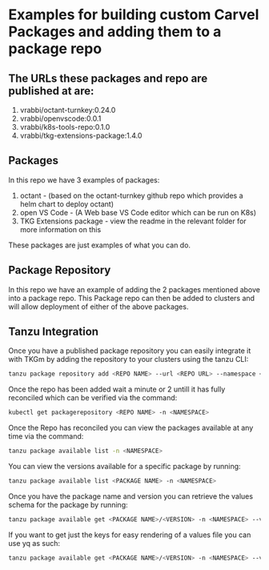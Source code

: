 # Examples for building custom Carvel Packages and adding them to a package repo
## The URLs these packages and repo are published at are:
1. vrabbi/octant-turnkey:0.24.0
2. vrabbi/openvscode:0.0.1
3. vrabbi/k8s-tools-repo:0.1.0
4. vrabbi/tkg-extensions-package:1.4.0

## Packages
In this repo we have 3 examples of packages: 
1. octant - (based on the octant-turnkey github repo which provides a helm chart to deploy octant)
2. open VS Code - (A Web base VS Code editor which can be run on K8s)
3. TKG Extensions package - view the readme in the relevant folder for more information on this  

These packages are just examples of what you can do. 

## Package Repository
In this repo we have an example of adding the 2 packages mentioned above into a package repo. 
This Package repo can then be added to clusters and will allow deployment of either of the above packages.

## Tanzu Integration
Once you have a published package repository you can easily integrate it with TKGm by adding the repository to your clusters using the tanzu CLI:
``` bash
tanzu package repository add <REPO NAME> --url <REPO URL> --namespace <NAMESPACE> --create-namespace
```  
Once the repo has been added wait a minute or 2 untill it has fully reconciled which can be verified via the command:
``` bash
kubectl get packagerepository <REPO NAME> -n <NAMESPACE>
```  
Once the Repo has reconciled you can view the packages available at any time via the command:
``` bash
tanzu package available list -n <NAMESPACE>
```  
You can view the versions available for a specific package by running:
``` bash
tanzu package available list <PACKAGE NAME> -n <NAMESPACE>
```  
Once you have the package name and version you can retrieve the values schema for the package by running:
``` bash
tanzu package available get <PACKAGE NAME>/<VERSION> -n <NAMESPACE> --values-schema
```  
If you want to get just the keys for easy rendering of a values file you can use yq as such:
``` bash
tanzu package available get <PACKAGE NAME>/<VERSION> -n <NAMESPACE> --values-schema -o yaml | yq '.[].key' -r
```  

